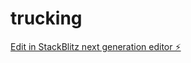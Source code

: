 # trucking

[Edit in StackBlitz next generation editor ⚡️](https://stackblitz.com/~/github.com/pspuri91/trucking)